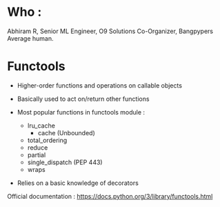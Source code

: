 # Who : 
Abhiram R, Senior ML Engineer, O9 Solutions
Co-Organizer, Bangpypers
Average human.

# Functools

- Higher-order functions and operations on callable objects
- Basically used to act on/return other functions

- Most popular functions in functools module : 
    - lru_cache
        - cache (Unbounded)
    - total_ordering
    - reduce
    - partial
    - single_dispatch (PEP 443)
    - wraps

- Relies on a basic knowledge of decorators

Official documentation : https://docs.python.org/3/library/functools.html
